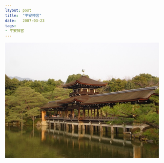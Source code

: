 ```yaml
---
layout: post
title:  "平安神宮"
date:   2007-03-23
tags:
- 平安神宮
---
```

![平安神宮](/media/2007-03-23-平安神宮.jpeg)